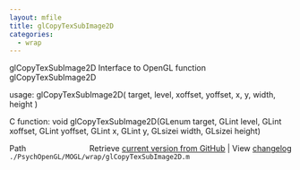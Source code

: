 ```yaml
---
layout: mfile
title: glCopyTexSubImage2D
categories:
  - wrap
---
```


glCopyTexSubImage2D  Interface to OpenGL function glCopyTexSubImage2D

usage:  glCopyTexSubImage2D\( target, level, xoffset, yoffset, x, y, width, height \)

C function:  void glCopyTexSubImage2D\(GLenum target, GLint level, GLint xoffset, GLint yoffset, GLint x, GLint y, GLsizei width, GLsizei height\)


<div class="code_header" style="text-align:right;">
  <span style="float:left;">Path&nbsp;&nbsp;</span> <span class="counter">Retrieve <a href=
  "https://raw.github.com/Psychtoolbox-3/Psychtoolbox-3/beta/./PsychOpenGL/MOGL/wrap/glCopyTexSubImage2D.m">current version from GitHub</a> | View <a href=
  "https://github.com/Psychtoolbox-3/Psychtoolbox-3/commits/beta/./PsychOpenGL/MOGL/wrap/glCopyTexSubImage2D.m">changelog</a></span>
</div>
<div class="code">
  <code>./PsychOpenGL/MOGL/wrap/glCopyTexSubImage2D.m</code>
</div>
